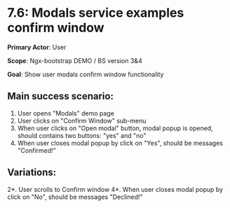 7.6: Modals service examples confirm window
=================================================

**Primary Actor**: User 
 
**Scope**: Ngx-bootstrap DEMO / BS version 3&4

**Goal**: Show user modals confirm window functionality

Main success scenario:
----------------------

1. User opens "Modals" demo page
2. User clicks on "Confirm Window"  sub-menu
3. When user clicks on "Open modal" button, modal popup is opened, should contains two buttons: "yes" and "no"
4. When user closes modal popup by click on "Yes", should be messages "Confirmed!"

Variations:
----------

2*. User scrolls to Confirm window
4*. When user closes modal popup by click on "No", should be messages "Declined!"

